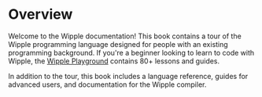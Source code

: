 # Overview

Welcome to the Wipple documentation! This book contains a tour of the Wipple programming language designed for people with an existing programming background. If you're a beginner looking to learn to code with Wipple, the [Wipple Playground](https://wipple.org/playground) contains 80+ lessons and guides.

In addition to the tour, this book includes a language reference, guides for advanced users, and documentation for the Wipple compiler.
